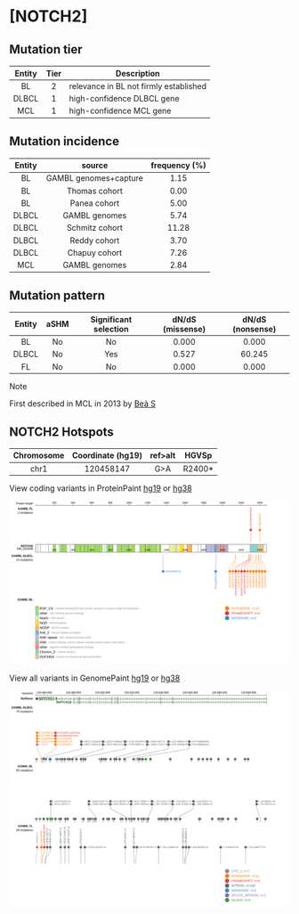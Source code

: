 # [NOTCH2]

## Mutation tier

|Entity|Tier|Description                           |
|:------:|:----:|--------------------------------------|
|BL    |2   |relevance in BL not firmly established|
|DLBCL |1   |high-confidence DLBCL gene            |
|MCL   |1   |high-confidence MCL gene              |
## Mutation incidence

|Entity|source               |frequency (%)|
|:------:|:---------------------:|:-------------:|
|BL    |GAMBL genomes+capture| 1.15        |
|BL    |Thomas cohort        | 0.00        |
|BL    |Panea cohort         | 5.00        |
|DLBCL |GAMBL genomes        | 5.74        |
|DLBCL |Schmitz cohort       |11.28        |
|DLBCL |Reddy cohort         | 3.70        |
|DLBCL |Chapuy cohort        | 7.26        |
|MCL   |GAMBL genomes        | 2.84        |

## Mutation pattern

|Entity|aSHM|Significant selection|dN/dS (missense)|dN/dS (nonsense)|
|:------:|:----:|:---------------------:|:----------------:|:----------------:|
|BL    |No  |No                   |0.000           | 0.000          |
|DLBCL |No  |Yes                  |0.527           |60.245          |
|FL    |No  |No                   |0.000           | 0.000          |


> [!NOTE]
> First described in MCL in 2013 by [Beà S](https://pubmed.ncbi.nlm.nih.gov/24145436)

 ## NOTCH2 Hotspots

| Chromosome |Coordinate (hg19) | ref>alt | HGVSp | 
 | :---:| :---: | :--: | :---: |
| chr1 | 120458147 | G>A | R2400* |

View coding variants in ProteinPaint [hg19](https://www.bcgsc.ca/downloads/morinlab/GAMBL/test/genes/NOTCH2_protein.html)  or [hg38](https://www.bcgsc.ca/downloads/morinlab/GAMBL/test/genes/NOTCH2_protein_hg38.html)

![image](images/proteinpaint/NOTCH2_NM_024408.svg)

View all variants in GenomePaint [hg19](https://www.bcgsc.ca/downloads/morinlab/GAMBL/test/genes/NOTCH2.html)  or [hg38](https://www.bcgsc.ca/downloads/morinlab/GAMBL/test/genes/NOTCH2_hg38.html)

![image](images/proteinpaint/NOTCH2.svg)
